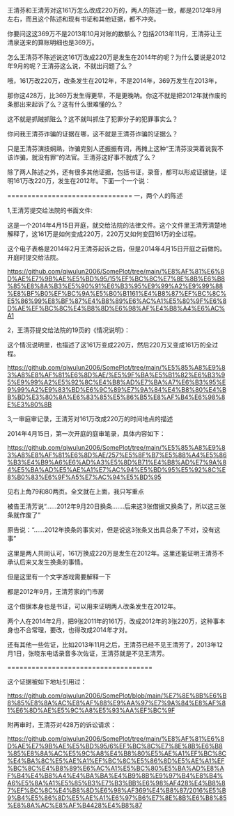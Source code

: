 王清芬和王清芳对这161万怎么改成220万的，两人的陈述一致，都是2012年9月左右，而且这个陈述和现有书证和其他证据，都不冲突。

你要问这这369万不是2013年10月对账的数额么？包括2013年11月，王清芬让王清泉送来的算账明细也是369万。

怎么王清芬不陈述说这161万改成220万是发生在2014年的呢？为什么要说是2012年9月的呢？王清芬这么说，不就出问题了么？

哦，161万改220万，改条发生在2012年，不是2014年，369万发生在2013年，

那你这428万，比369万发生得更早，不是更晚呐。你这不就是把2012年就作废的条那出来起诉了么？这有什么很难懂的么？

这不就是抓贼抓赃么？这不就叫抓住了犯罪分子的犯罪事实么？

你问我王清芬诈骗的证据在哪，这不就是王清芬诈骗的证据么？

只是王清芬演技娴熟，诈骗完别人还振振有词，再摊上这种“王清芬没哭着说我不该诈骗，就没有罪”的法官。王清芬这好事不就成了么？

除了两人陈述之外，还有很多其他证据，包括书证，录音，都可以形成证据链，证明161万改220万，发生在2012年。下面一个一个说：

===============================
一，两个人的陈述

1,王清芳提交给法院的书面文件:

这是一个2014年4月15日开庭，就交给法院的法律文件。这个文件里王清芳清楚地解释了，这161万是如何变成220万，220万又如何变回161万的全过程。

这个电子表格是2014年2月王清芬起诉之后，但是2014年4月15日开庭之前做的。开庭时提交给法院。

https://github.com/qiwulun2006/SomePlot/tree/main/%E8%AF%81%E6%8D%AE%E7%9B%AE%E5%BD%95/15%EF%BC%8C%E7%8E%8B%E6%B8%85%E8%8A%B3%E5%90%91%E6%B3%95%E9%99%A2%E9%99%88%E8%BF%B0%EF%BC%9A%E5%B0%B1161%E4%B8%87%EF%BC%8C%E5%86%99%E8%BF%87%E4%B8%89%E6%AC%A1%E5%80%9F%E6%8D%AE%EF%BC%8C%E4%B8%8D%E6%98%AF%E4%B8%A4%E6%AC%A1


2，王清芬提交给法院的19页的《情况说明》：

这个情况说明里，也描述了这161万变成220万，然后220万又变成161万的全过程。

https://github.com/qiwulun2006/SomePlot/tree/main/%E5%85%A8%E9%83%A8%E8%AF%81%E6%8D%AE/%E5%9F%BA%E5%B1%82%E6%B3%95%E9%99%A2%E5%92%8C%E4%B8%AD%E7%BA%A7%E6%B3%95%E9%99%A2%E9%83%BD%E6%9C%89%E7%9A%84%E4%B8%80%E4%BB%BD%E3%80%8A%E6%83%85%E5%86%B5%E8%AF%B4%E6%98%8E%E3%80%8B


3,一审庭审记录，王清芳对161万改成220万的时间地点的描述

2014年4月15日，第一次开庭的庭审笔录，具体内容如下：

https://github.com/qiwulun2006/SomePlot/tree/main/%E5%85%A8%E9%83%A8%E8%AF%81%E6%8D%AE/257%E5%8F%B7%E5%88%A4%E5%86%B3%E4%B9%A6%E6%AD%A3%E5%8D%B71%E4%B8%AD%E7%9A%84%E5%BA%AD%E5%AE%A1%E7%AC%94%E5%BD%95%E5%92%8C%E8%B0%83%E6%9F%A5%E7%AC%94%E5%BD%95

见右上角79和80两页。全文就在上面，我只写重点

被告王清芳说“......2012年9月20日换条.......后来这3张借据又换条了，所以这三张条就作废了”

原告说：“......2012年换条的事实对，但是说这3张条又出具总条了不对，没有这事”

这里是两人共同认可，161万换成220万是发生在2012年。这里还能证明王清芬不承认后来又发生换条的事情。

但是这里有一个文字游戏需要解释一下




都是2012年9月，王清芳家的门市房



这个借据本身也是书证，可以用来证明两人改条发生在2012年。

两个人在2014年2月，把9张2011年的161万，改成2012年的3张220万，这种事本身也不合常理，要改，也得改成2014年才对。

还有其他一些佐证，比如2013年11月之后，王清芬已经不见王清芳了，2013年12月1日，张晓东电话录音多次佐证，王清芬就是不见王清芳。






====================================


这个证据被如下地址引用过：

https://github.com/qiwulun2006/SomePlot/blob/main/%E7%8E%8B%E6%B8%85%E8%8A%AC%E8%AF%88%E9%AA%97%E7%9A%84%E8%AF%81%E6%8D%AE%E5%9C%A8%E5%93%AA%EF%BC%9F

附再审时，王清芬对428万的诉讼请求：

https://github.com/qiwulun2006/SomePlot/tree/main/%E8%AF%81%E6%8D%AE%E7%9B%AE%E5%BD%95/6%EF%BC%8C%E7%8E%8B%E6%B8%85%E8%8A%AC%E5%9C%A8%E4%B8%80%E5%AE%A1%EF%BC%8C%E4%BA%8C%E5%AE%A1%EF%BC%8C%E5%86%8D%E5%AE%A1%EF%BC%8C%E4%B8%89%E6%AC%A1%E5%BC%80%E5%BA%AD%E8%AF%B4%E4%B8%A4%E4%BA%BA%E4%B9%8B%E9%97%B4%E8%B4%A6%E5%8A%A1%E5%85%B3%E7%B3%BB%E6%98%AF428%E4%B8%87%EF%BC%8C%E4%B8%8D%E6%98%AF369%E4%B8%87/2016%E5%B9%B4%E5%86%8D%E5%AE%A1%E6%97%B6%E7%8E%8B%E6%B8%85%E8%8A%AC%E8%AF%B4428%E4%B8%87


